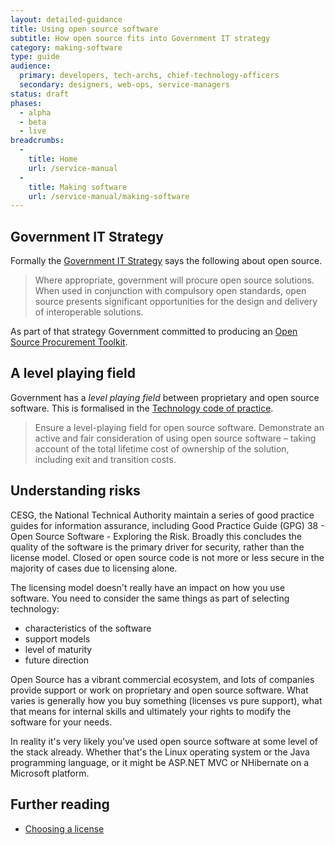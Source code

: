 ```yaml
---
layout: detailed-guidance
title: Using open source software
subtitle: How open source fits into Government IT strategy
category: making-software
type: guide
audience:
  primary: developers, tech-archs, chief-technology-officers
  secondary: designers, web-ops, service-managers
status: draft
phases:
  - alpha
  - beta
  - live
breadcrumbs:
  -
    title: Home
    url: /service-manual
  -
    title: Making software
    url: /service-manual/making-software
---
```


## Government IT Strategy

Formally the [Government IT Strategy](https://www.gov.uk/government/uploads/system/uploads/attachment_data/file/85968/uk-government-government-ict-strategy_0.pdf)
says the following about open source.

> Where appropriate, government will procure open source solutions.
When used in conjunction with compulsory open standards, open source
presents significant opportunities for the design and delivery of
interoperable solutions.

As part of that strategy Government committed to producing an [Open
Source Procurement Toolkit](https://www.gov.uk/government/publications/open-source-procurement-toolkit).

## A level playing field

Government has a _level playing field_ between proprietary
and open source software. This is formalised in the [Technology code of
practice](https://www.gov.uk/service-manual/technology/code-of-practice.html).

> Ensure a level-playing field for open source software. Demonstrate
an active and fair consideration of using open source software –
taking account of the total lifetime cost of ownership of the
solution, including exit and transition costs.

## Understanding risks

CESG, the National Technical Authority maintain a series of good practice
guides for information assurance, including Good Practice Guide (GPG) 38 -
Open Source Software - Exploring the Risk. Broadly this concludes the quality
of the software is the primary driver for security, rather than the license
model. Closed or open source code is not more or less secure in the
majority of cases due to licensing alone.

The licensing model doesn't really have an impact on how you use
software. You need to consider the same things as part of selecting
technology:

* characteristics of the software
* support models
* level of maturity
* future direction

Open Source has a vibrant commercial ecosystem, and lots of companies
provide support or work on proprietary and open source software. What
varies is generally how you buy something (licenses vs pure support),
what that means for internal skills and ultimately your rights to modify
the software for your needs.

In reality it's very likely you've used open source software at some
level of the stack already. Whether that's the Linux operating system
or the Java programming language, or it might be ASP.NET MVC or
NHibernate on a Microsoft platform.

## Further reading

* [Choosing a license](http://choosealicense.com/)
